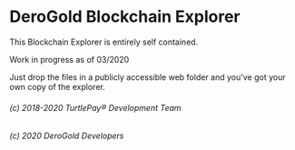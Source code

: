 # DeroGold Blockchain Explorer

This Blockchain Explorer is entirely self contained.

Work in progress as of 03/2020

Just drop the files in a publicly accessible web folder and you've got your own copy of the explorer.

###### (c) 2018-2020 TurtlePay® Development Team
###### (c) 2020 DeroGold Developers
